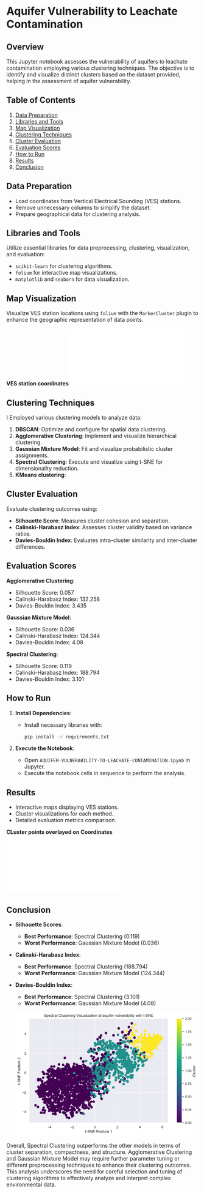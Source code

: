 
# Aquifer Vulnerability to Leachate Contamination

## Overview

This Jupyter notebook assesses the vulnerability of aquifers to leachate contamination employing various clustering techniques. The objective is to identify and visualize distinct clusters based on the dataset provided, helping in the assessment of aquifer vulnerability.

## Table of Contents

1. [Data Preparation](#data-preparation)
2. [Libraries and Tools](#libraries-and-tools)
3. [Map Visualization](#map-visualization)
4. [Clustering Techniques](#clustering-techniques)
5. [Cluster Evaluation](#cluster-evaluation)
6. [Evaluation Scores](#evaluation-scores)
7. [How to Run](#how-to-run)
8. [Results](#results)
9. [Conclusion](#conclusion)

## Data Preparation

- Load coordinates from Vertical Electrical Sounding (VES) stations.
- Remove unnecessary columns to simplify the dataset.
- Prepare geographical data for clustering analysis.

## Libraries and Tools

Utilize essential libraries for data preprocessing, clustering, visualization, and evaluation:
  - `scikit-learn` for clustering algorithms.
  - `folium` for interactive map visualizations.
  - `matplotlib` and `seaborn` for data visualization.

## Map Visualization

Visualize VES station locations using `folium` with the `MarkerCluster` plugin to enhance the geographic representation of data points.

**VES station coordinates**
![VES-station](image\stations_map.html)

## Clustering Techniques

I Employed various clustering models to analyze data:
1. **DBSCAN**: Optimize and configure for spatial data clustering.
2. **Agglomerative Clustering**: Implement and visualize hierarchical clustering.
3. **Gaussian Mixture Model**: Fit and visualize probabilistic cluster assignments.
4. **Spectral Clustering**: Execute and visualize using t-SNE for dimensionality reduction.
5. **KMeans clustering**:

## Cluster Evaluation

Evaluate clustering outcomes using:
- **Silhouette Score**: Measures cluster cohesion and separation.
- **Calinski-Harabasz Index**: Assesses cluster validity based on variance ratios.
- **Davies-Bouldin Index**: Evaluates intra-cluster similarity and inter-cluster differences.

## Evaluation Scores

**Agglomerative Clustering**:
  - Silhouette Score: 0.057
  - Calinski-Harabasz Index: 132.258
  - Davies-Bouldin Index: 3.435

**Gaussian Mixture Model**:
  - Silhouette Score: 0.036
  - Calinski-Harabasz Index: 124.344
  - Davies-Bouldin Index: 4.08

**Spectral Clustering**:
  - Silhouette Score: 0.119
  - Calinski-Harabasz Index: 188.794
  - Davies-Bouldin Index: 3.101

## How to Run

1. **Install Dependencies**:
    - Install necessary libraries with:
      ```bash
      pip install -r requirements.txt
      ```

2. **Execute the Notebook**:
    - Open `AQUIFER-VULNERABILITY-TO-LEACHATE-CONTAMINATION.ipynb` in Jupyter.
    - Execute the notebook cells in sequence to perform the analysis.

## Results

- Interactive maps displaying VES stations.
- Cluster visualizations for each method.
- Detailed evaluation metrics comparison.

**CLuster points overlayed on Coordinates**
![cluster points](image\clustered_map.html)

## Conclusion

- **Silhouette Scores**:
  - **Best Performance**: Spectral Clustering (0.119)
  - **Worst Performance**: Gaussian Mixture Model (0.036)

- **Calinski-Harabasz Index**:
  - **Best Performance**: Spectral Clustering (188.794)
  - **Worst Performance**: Gaussian Mixture Model (124.344)

- **Davies-Bouldin Index**:
  - **Best Performance**: Spectral Clustering (3.101)
  - **Worst Performance**: Gaussian Mixture Model (4.08)

  ![Spectral cluster](image\spectral-cluster.png)

Overall, Spectral Clustering outperforms the other models in terms of cluster separation, compactness, and structure. Agglomerative Clustering and Gaussian Mixture Model may require further parameter tuning or different preprocessing techniques to enhance their clustering outcomes. This analysis underscores the need for careful selection and tuning of clustering algorithms to effectively analyze and interpret complex environmental data.
